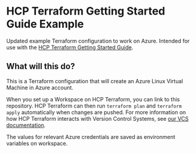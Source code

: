 # HCP Terraform Getting Started Guide Example

Updated example Terraform configuration to work on Azure. Intended for use with the [HCP Terraform Getting Started Guide](https://developer.hashicorp.com/terraform/tutorials/cloud-get-started/cloud-sign-up).

## What will this do?

This is a Terraform configuration that will create an Azure Linux Virtual Machine in Azure account. 

When you set up a Workspace on HCP Terraform, you can link to this repository. HCP Terraform can then run `terraform plan` and `terraform apply` automatically when changes are pushed. For more information on how HCP Terraform interacts with Version Control Systems, see [our VCS documentation](https://www.terraform.io/docs/cloud/run/ui.html).

The values for relevant Azure credentials are saved as environment variables on workspace.
